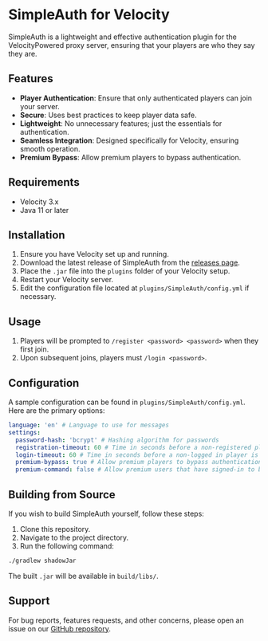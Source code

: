 # SimpleAuth for Velocity

SimpleAuth is a lightweight and effective authentication plugin for the VelocityPowered proxy server, ensuring that your players are who they say they are.

## Features

- **Player Authentication**: Ensure that only authenticated players can join your server.
- **Secure**: Uses best practices to keep player data safe.
- **Lightweight**: No unnecessary features; just the essentials for authentication.
- **Seamless Integration**: Designed specifically for Velocity, ensuring smooth operation.
- **Premium Bypass**: Allow premium players to bypass authentication.

## Requirements

- Velocity 3.x
- Java 11 or later

## Installation

1. Ensure you have Velocity set up and running.
2. Download the latest release of SimpleAuth from the [releases page](https://github.com/iSnakeBuzz/SimpleAuth/releases).
3. Place the `.jar` file into the `plugins` folder of your Velocity setup.
4. Restart your Velocity server.
5. Edit the configuration file located at `plugins/SimpleAuth/config.yml` if necessary.

## Usage

1. Players will be prompted to `/register <password> <password>` when they first join.
2. Upon subsequent joins, players must `/login <password>`.

## Configuration

A sample configuration can be found in `plugins/SimpleAuth/config.yml`. Here are the primary options:

```yml
language: 'en' # Language to use for messages
settings:
  password-hash: 'bcrypt' # Hashing algorithm for passwords
  registration-timeout: 60 # Time in seconds before a non-registered player is kicked
  login-timeout: 60 # Time in seconds before a non-logged in player is kicked
  premium-bypass: true # Allow premium players to bypass authentication
  premium-command: false # Allow premium users that have signed-in to bypass authentication after executing /premium (This command is disabled if premium-bypass is enabled)
```

## Building from Source

If you wish to build SimpleAuth yourself, follow these steps:

1. Clone this repository.
2. Navigate to the project directory.
3. Run the following command:

```bash
./gradlew shadowJar
```

The built `.jar` will be available in `build/libs/`.

## Support

For bug reports, features requests, and other concerns, please open an issue on our [GitHub repository](https://github.com/iSnakeBuzz/SimpleAuth/issues).
